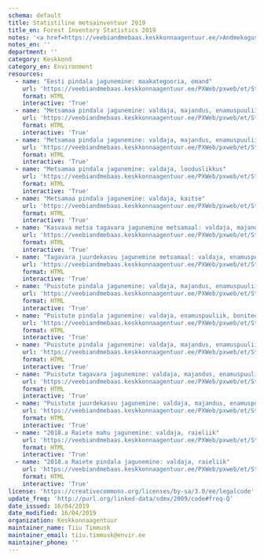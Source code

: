 ```yaml
---
schema: default
title: Statistiline metsainventuur 2019
title_en: Forest Inventory Statistics 2019
notes: '<a href=https://veebiandmebaas.keskkonnaagentuur.ee/>Andmekogust</a> leiab infot statistilise metsainventuuri (SMI) andmete kohta.'
notes_en: ''
department: ''
category: Keskkond
category_en: Environment
resources:
  - name: "Eesti pindala jagunemine: maakategooria, omand"
    url: 'https://veebiandmebaas.keskkonnaagentuur.ee/PXWeb/pxweb/et/Statistiline%20metsainventuur%20(2019)/-/t010_maakategooria.px/?rxid=b0af30ac-fa58-4f17-88f8-8bf021f4b771'
    format: HTML
    interactive: 'True'
  - name: "Metsamaa pindala jagunemine: valdaja, majandus, enamuspuuliik"
    url: 'https://veebiandmebaas.keskkonnaagentuur.ee/PXWeb/pxweb/et/Statistiline%20metsainventuur%20(2019)/-/t021_metsapindala.px/?rxid=b0af30ac-fa58-4f17-88f8-8bf021f4b771'
    format: HTML
    interactive: 'True'
  - name: "Metsamaa pindala jagunemine: valdaja, majandus, enamuspuuliik, arenguklass"
    url: 'https://veebiandmebaas.keskkonnaagentuur.ee/PXWeb/pxweb/et/Statistiline%20metsainventuur%20(2019)/-/t022_arenguklassid.px/?rxid=b0af30ac-fa58-4f17-88f8-8bf021f4b771'
    format: HTML
    interactive: 'True'
  - name: "Metsamaa pindala jagunemine: valdaja, looduslikkus"
    url: 'https://veebiandmebaas.keskkonnaagentuur.ee/PXWeb/pxweb/et/Statistiline%20metsainventuur%20(2019)/-/t023_metsmaalooduslikkus.px/?rxid=b0af30ac-fa58-4f17-88f8-8bf021f4b771'
    format: HTML
    interactive: 'True'
  - name: "Metsamaa pindala jagunemine: valdaja, kaitse"
    url: 'https://veebiandmebaas.keskkonnaagentuur.ee/PXWeb/pxweb/et/Statistiline%20metsainventuur%20(2019)/-/t024_metsmaakaitse.px/?rxid=b0af30ac-fa58-4f17-88f8-8bf021f4b771'
    format: HTML
    interactive: 'True'
  - name: "Kasvava metsa tagavara jagunemine metsamaal: valdaja, majandus, enamuspuuliik"
    url: 'https://veebiandmebaas.keskkonnaagentuur.ee/PXWeb/pxweb/et/Statistiline%20metsainventuur%20(2019)/-/t030_metsatagavara.px/?rxid=b0af30ac-fa58-4f17-88f8-8bf021f4b771'
    format: HTML
    interactive: 'True'
  - name: "Tagavara juurdekasvu jagunemine metsamaal: valdaja, enamuspuuliik"
    url: 'https://veebiandmebaas.keskkonnaagentuur.ee/PXWeb/pxweb/et/Statistiline%20metsainventuur%20(2019)/-/t031_metsajuurdekasv.px/?rxid=b0af30ac-fa58-4f17-88f8-8bf021f4b771'
    format: HTML
    interactive: 'True'
  - name: "Puistute pindala jagunemine: valdaja, majandus, enamuspuuliik"
    url: 'https://veebiandmebaas.keskkonnaagentuur.ee/PXWeb/pxweb/et/Statistiline%20metsainventuur%20(2019)/-/t041_puistutepindala.px/?rxid=b0af30ac-fa58-4f17-88f8-8bf021f4b771'
    format: HTML
    interactive: 'True'
  - name: "Puistute pindala jagunemine: valdaja, enamuspuuliik, boniteediklass"
    url: 'https://veebiandmebaas.keskkonnaagentuur.ee/PXWeb/pxweb/et/Statistiline%20metsainventuur%20(2019)/-/t042_boniteediklassid.px/?rxid=b0af30ac-fa58-4f17-88f8-8bf021f4b771'
    format: HTML
    interactive: 'True'
  - name: "Puistute pindala jagunemine: valdaja, majandus, enamuspuuliik, vanusklass"
    url: 'https://veebiandmebaas.keskkonnaagentuur.ee/PXWeb/pxweb/et/Statistiline%20metsainventuur%20(2019)/-/t042_vanusklassid.px/?rxid=b0af30ac-fa58-4f17-88f8-8bf021f4b771'
    format: HTML
    interactive: 'True'
  - name: "Puistute tagavara jagunemine: valdaja, majandus, enamuspuuliik"
    url: 'https://veebiandmebaas.keskkonnaagentuur.ee/PXWeb/pxweb/et/Statistiline%20metsainventuur%20(2019)/-/t050_puistutetagavara.px/?rxid=b0af30ac-fa58-4f17-88f8-8bf021f4b771'
    format: HTML
    interactive: 'True'
  - name: "Puistute juurdekasvu jagunemine: valdaja, majandus, enamuspuuliik"
    url: 'https://veebiandmebaas.keskkonnaagentuur.ee/PXWeb/pxweb/et/Statistiline%20metsainventuur%20(2019)/-/t051_puistutejuurdekasv.px/?rxid=b0af30ac-fa58-4f17-88f8-8bf021f4b771'
    format: HTML
    interactive: 'True'
  - name: "2018.a Raiete mahu jagunemine: valdaja, raieliik"
    url: 'https://veebiandmebaas.keskkonnaagentuur.ee/PXWeb/pxweb/et/Statistiline%20metsainventuur%20(2019)/-/t070_raiemahtc.px/?rxid=b0af30ac-fa58-4f17-88f8-8bf021f4b771'
    format: HTML
    interactive: 'True'
  - name: "2018.a Raiete pindala jagunemine: valdaja, raieliik"
    url: 'https://veebiandmebaas.keskkonnaagentuur.ee/PXWeb/pxweb/et/Statistiline%20metsainventuur%20(2019)/-/t071_raiepindala.px/?rxid=b0af30ac-fa58-4f17-88f8-8bf021f4b771'
    format: HTML
    interactive: 'True'
license: 'https://creativecommons.org/licenses/by-sa/3.0/ee/legalcode'
update_freq: 'http://purl.org/linked-data/sdmx/2009/code#freq-Q'
date_issued: 16/04/2019
date_modified: 16/04/2019
organization: Keskkonnaagentuur
maintainer_name: Tiiu Timmusk
maintainer_email: tiiu.timmusk@envir.ee
maintainer_phone: ''
---
```

